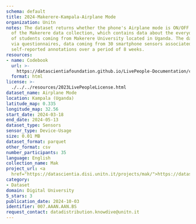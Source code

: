 ```yaml
---
schema: default
title: 2024-Makerere-Kampala-Airplane Mode
organization: Unitn
notes: The dataset returns whether the phone's Airplane mode is ON/OFF.  It is part
  of the Makerere data collection, which contains data about the everyday life activities
  of students coming from Makerere University located in Uganda. The data were collected
  via questionnaires, data coming from 30 smartphone sensors associated to thousand
  self-reported annotations over a period of 8 weeks.
resources:
- name: Codebook
  url: >-
    https://datascientiafoundation.github.io/LivePeople-Documentation/codebooks/2024-MAK-Kampala-airplanemode.html
  format: html
license: >-
  ./../../resources/2023LivePeopleLicense.html
dataset_name: Airplane Mode
location: Kampala (Uganda)
latitude_map: 0.335
longitude_map: 32.56
start_date: 2024-03-18
end_date: 2024-05-13
dataset_type: Sensors
sensor_type: Device-Usage
size: 0.01 MB
dataset_format: parquet
other_format: csv
number_participants: 35
language: English
collection_name: Mak
project_url: <a 
  href="https://datascientia.disi.unitn.it/projects/mak/">https://datascientia.disi.unitn.it/projects/mak/</a>
category:
- Dataset
domain: Digital University
5_stars: 3
publication_date: 2024-10-03
identifier: 007.AAAN.AAN.BS
request_contact: datadistribution.knowdive@unitn.it
---
```


